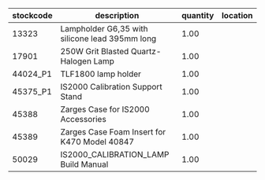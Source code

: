 |stockcode|description|quantity|location|
|---------|-----------|--------|--------|
|13323|Lampholder G6,35 with silicone lead 395mm long|1.00||
|17901|250W Grit Blasted Quartz-Halogen Lamp|1.00||
|44024_P1|TLF1800 lamp holder|1.00||
|45375_P1|IS2000 Calibration Support Stand|1.00||
|45388|Zarges Case for IS2000 Accessories|1.00||
|45389|Zarges Case Foam Insert for K470 Model 40847|1.00||
|50029|IS2000_CALIBRATION_LAMP Build Manual|1.00||
